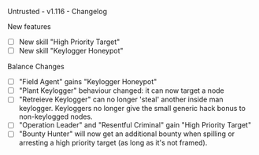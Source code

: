 Untrusted - v1.116 - Changelog

New features

- [ ] New skill "High Priority Target"
- [ ] New skill "Keylogger Honeypot"

Balance Changes

- [ ] "Field Agent" gains "Keylogger Honeypot"
- [ ] "Plant Keylogger" behaviour changed: it can now target a node
- [ ] "Retreieve Keylogger" can no longer 'steal' another inside man keylogger. Keyloggers no longer give the small generic hack bonus to non-keylogged nodes.
- [ ] "Operation Leader" and "Resentful Criminal" gain "High Priority Target"
- [ ] "Bounty Hunter" will now get an additional bounty when spilling or arresting a high priority target (as long as it's not framed).
